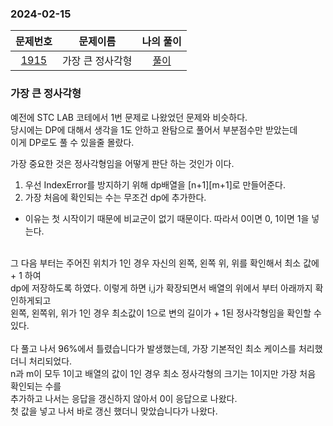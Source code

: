 ### 2024-02-15
|                     문제번호                     | 문제이름 | 나의 풀이 |
|:--------------------------------------------:|:----:|:---------: |
| [1915](https://www.acmicpc.net/problem/1915) | 가장 큰 정사각형 | [풀이](https://github.com/Kminwo-o/BaekJoon-Algorithm/blob/main/%EB%B0%B1%EC%A4%80/Gold%20IV/1915.%E2%80%85%EA%B0%80%EC%9E%A5%E2%80%85%ED%81%B0%E2%80%85%EC%A0%95%EC%82%AC%EA%B0%81%ED%98%95/%EA%B0%80%EC%9E%A5%E2%80%85%ED%81%B0%E2%80%85%EC%A0%95%EC%82%AC%EA%B0%81%ED%98%95.java) |

### 가장 큰 정사각형

예전에 STC LAB 코테에서 1번 문제로 나왔었던 문제와 비슷하다. <br>
당시에는 DP에 대해서 생각을 1도 안하고 완탐으로 풀어서 부분점수만 받았는데 <br>
이게 DP로도 풀 수 있을줄 몰랐다. <br>

가장 중요한 것은 정사각형임을 어떻게 판단 하는 것인가 이다. <br>
1. 우선 IndexError를 방지하기 위해 dp배열을 [n+1][m+1]로 만들어준다. <br>
2. 가장 처음에 확인되는 수는 무조건 dp에 추가한다. <br>
- 이유는 첫 시작이기 때문에 비교군이 없기 때문이다. 따라서 0이면 0, 1이면 1을 넣는다.
<br>
그 다음 부터는 주어진 위치가 1인 경우 자신의 왼쪽, 왼쪽 위, 위를 확인해서 최소 값에 + 1 하여 <br>
dp에 저장하도록 하였다. 이렇게 하면 i,j가 확장되면서 배열의 위에서 부터 아래까지 확인하게되고 <br>
왼쪽, 왼쪽위, 위가 1인 경우 최소값이 1으로 변의 길이가 + 1된 정사각형임을 확인할 수 있다. <br>
<br>
다 풀고 나서 96%에서 틀렸습니다가 발생했는데, 가장 기본적인 최소 케이스를 처리했더니 처리되었다. <br>
n과 m이 모두 1이고 배열의 값이 1인 경우 최소 정사각형의 크기는 1이지만 가장 처음 확인되는 수를 <br>
추가하고 나서는 응답을 갱신하지 않아서 0이 응답으로 나왔다. <br>
첫 값을 넣고 나서 바로 갱신 했더니 맞았습니다가 나왔다.